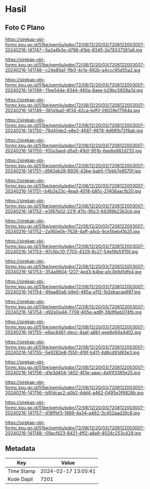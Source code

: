 # Hasil

## Foto C Plano

https://sirekap-obj-formc.kpu.go.id/51be/pemilu/pdpr/72/08/12/20/03/7208122003007-20240216-141747--5a2a4b3e-d798-41bb-8345-2e78337361a8.jpg

https://sirekap-obj-formc.kpu.go.id/51be/pemilu/pdpr/72/08/12/20/03/7208122003007-20240216-141748--c24e80a1-1fb0-4c1e-992b-a4ccc95d55a2.jpg

https://sirekap-obj-formc.kpu.go.id/51be/pemilu/pdpr/72/08/12/20/03/7208122003007-20240216-141749--11ee544e-9344-460a-8aee-b28bc5939a7d.jpg

https://sirekap-obj-formc.kpu.go.id/51be/pemilu/pdpr/72/08/12/20/03/7208122003007-20240216-141749--361a1ba0-8f34-42ca-bdf0-26028e17564a.jpg

https://sirekap-obj-formc.kpu.go.id/51be/pemilu/pdpr/72/08/12/20/03/7208122003007-20240216-141750--79d40de2-e8e2-4687-9878-4d68fb72f6ab.jpg

https://sirekap-obj-formc.kpu.go.id/51be/pemilu/pdpr/72/08/12/20/03/7208122003007-20240216-141750--f00a3aed-d5a5-41b0-951b-6ee6e882d720.jpg

https://sirekap-obj-formc.kpu.go.id/51be/pemilu/pdpr/72/08/12/20/03/7208122003007-20240216-141751--d982eb28-8926-43be-bab5-f7ebb7e8570f.jpg

https://sirekap-obj-formc.kpu.go.id/51be/pemilu/pdpr/72/08/12/20/03/7208122003007-20240216-141751--b4b2e23c-4ead-4018-b85c-21408aac1b20.jpg

https://sirekap-obj-formc.kpu.go.id/51be/pemilu/pdpr/72/08/12/20/03/7208122003007-20240216-141752--e3f87b02-221f-411c-95c3-94399b23b3cb.jpg

https://sirekap-obj-formc.kpu.go.id/51be/pemilu/pdpr/72/08/12/20/03/7208122003007-20240216-141752--2a160e0b-7628-4aff-a4cb-9ce5beb41b25.jpg

https://sirekap-obj-formc.kpu.go.id/51be/pemilu/pdpr/72/08/12/20/03/7208122003007-20240216-141753--97c5bc10-7703-4329-8c27-54ef8b51f15f.jpg

https://sirekap-obj-formc.kpu.go.id/51be/pemilu/pdpr/72/08/12/20/03/7208122003007-20240216-141753--354a9604-1227-4ed3-b4be-a1c3b9d1dfb4.jpg

https://sirekap-obj-formc.kpu.go.id/51be/pemilu/pdpr/72/08/12/20/03/7208122003007-20240216-141754--86aa80a6-b9e5-485a-a112-1b2ebacae697.jpg

https://sirekap-obj-formc.kpu.go.id/51be/pemilu/pdpr/72/08/12/20/03/7208122003007-20240216-141754--d92e0e44-7709-405e-ad9f-39df6ab074fb.jpg

https://sirekap-obj-formc.kpu.go.id/51be/pemilu/pdpr/72/08/12/20/03/7208122003007-20240216-141755--e6ac8461-decc-4aaf-a6b1-eee8e94a4d02.jpg

https://sirekap-obj-formc.kpu.go.id/51be/pemilu/pdpr/72/08/12/20/03/7208122003007-20240216-141755--5e9282e8-f550-4f6f-b411-4d6cd91d93e3.jpg

https://sirekap-obj-formc.kpu.go.id/51be/pemilu/pdpr/72/08/12/20/03/7208122003007-20240216-141756--d1e3d404-1402-4f3e-aaac-4a91f3365e25.jpg

https://sirekap-obj-formc.kpu.go.id/51be/pemilu/pdpr/72/08/12/20/03/7208122003007-20240216-141756--b91dcac2-a0b2-4dd4-a462-0495e3f6826b.jpg

https://sirekap-obj-formc.kpu.go.id/51be/pemilu/pdpr/72/08/12/20/03/7208122003007-20240216-141757--418ffbf3-1889-4a34-a462-3c452aad29c8.jpg

https://sirekap-obj-formc.kpu.go.id/51be/pemilu/pdpr/72/08/12/20/03/7208122003007-20240216-141748--09acf423-8421-4ff2-a8a9-4024c253c428.jpg


## Metadata

| Key        | Value               |
| ---------- | ------------------- |
| Time Stamp | 2024-02-17 13:05:41 |
| Kode Dapil | 7201                |



